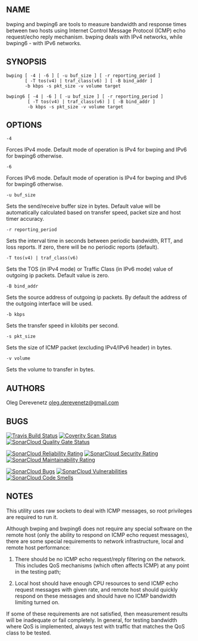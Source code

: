 ## NAME

bwping  and  bwping6  are  tools  to  measure  bandwidth and response times
between  two  hosts  using  Internet  Control  Message Protocol (ICMP) echo
request/echo  reply  mechanism.  bwping  deals  with  IPv4  networks, while
bwping6 - with IPv6 networks.

## SYNOPSIS

```
bwping [ -4 | -6 ] [ -u buf_size ] [ -r reporting_period ]
       [ -T tos(v4) | traf_class(v6) ] [ -B bind_addr ]
       -b kbps -s pkt_size -v volume target
```

```
bwping6 [ -4 | -6 ] [ -u buf_size ] [ -r reporting_period ]
        [ -T tos(v4) | traf_class(v6) ] [ -B bind_addr ]
        -b kbps -s pkt_size -v volume target
```

## OPTIONS

```
-4
```

Forces IPv4 mode. Default mode of operation is IPv4 for bwping and IPv6 for
bwping6 otherwise.

```
-6
```

Forces IPv6 mode. Default mode of operation is IPv4 for bwping and IPv6 for
bwping6 otherwise.

```
-u buf_size
```

Sets  the  send/receive  buffer  size  in  bytes.  Default  value  will  be
automatically   calculated  based  on  transfer speed, packet size and host
timer accuracy.

```
-r reporting_period
```

Sets   the   interval  time in seconds between periodic bandwidth, RTT, and
loss  reports.  If  zero,  there  will be no periodic reports (default).

```
-T tos(v4) | traf_class(v6)
```

Sets  the  TOS  (in  IPv4  mode)  or  Traffic Class (in IPv6 mode) value of
outgoing ip packets. Default value is zero.

```
-B bind_addr
```

Sets   the  source  address  of outgoing ip packets. By default the address
of the outgoing interface will be used.

```
-b kbps
```

Sets the transfer speed in kilobits per second.

```
-s pkt_size
```

Sets the size of ICMP packet (excluding IPv4/IPv6 header) in bytes.

```
-v volume
```

Sets the volume to transfer in bytes.

## AUTHORS

Oleg Derevenetz <oleg.derevenetz@gmail.com>

## BUGS

[![Travis Build Status](https://travis-ci.org/oleg-derevenetz/bwping.svg?branch=master)](https://travis-ci.org/oleg-derevenetz/bwping)
[![Coverity Scan Status](https://scan.coverity.com/projects/20880/badge.svg)](https://scan.coverity.com/projects/oleg-derevenetz-bwping)
[![SonarCloud Quality Gate Status](https://sonarcloud.io/api/project_badges/measure?project=oleg-derevenetz%3Abwping&metric=alert_status)](https://sonarcloud.io/dashboard?id=oleg-derevenetz%3Abwping)

[![SonarCloud Reliability Rating](https://sonarcloud.io/api/project_badges/measure?project=oleg-derevenetz%3Abwping&metric=reliability_rating)](https://sonarcloud.io/dashboard?id=oleg-derevenetz%3Abwping)
[![SonarCloud Security Rating](https://sonarcloud.io/api/project_badges/measure?project=oleg-derevenetz%3Abwping&metric=security_rating)](https://sonarcloud.io/dashboard?id=oleg-derevenetz%3Abwping)
[![SonarCloud Maintainability Rating](https://sonarcloud.io/api/project_badges/measure?project=oleg-derevenetz%3Abwping&metric=sqale_rating)](https://sonarcloud.io/dashboard?id=oleg-derevenetz%3Abwping)

[![SonarCloud Bugs](https://sonarcloud.io/api/project_badges/measure?project=oleg-derevenetz%3Abwping&metric=bugs)](https://sonarcloud.io/dashboard?id=oleg-derevenetz%3Abwping)
[![SonarCloud Vulnerabilities](https://sonarcloud.io/api/project_badges/measure?project=oleg-derevenetz%3Abwping&metric=vulnerabilities)](https://sonarcloud.io/dashboard?id=oleg-derevenetz%3Abwping)
[![SonarCloud Code Smells](https://sonarcloud.io/api/project_badges/measure?project=oleg-derevenetz%3Abwping&metric=code_smells)](https://sonarcloud.io/dashboard?id=oleg-derevenetz%3Abwping)

## NOTES

This  utility  uses  raw  sockets  to  deal  with  ICMP  messages,  so root
privileges are required to run it.

Although  bwping  and  bwping6 does not require any special software on the
remote  host  (only the ability to respond on ICMP echo request  messages),
there  are  some  special requirements to network infrastructure, local and
remote host performance:

1.  There  should  be  no ICMP echo request/reply filtering on the network.
This includes QoS mechanisms (which often affects ICMP) at any point in the
testing path;

1.  Local  host  should  have  enough  CPU  resources  to  send  ICMP  echo
request   messages   with   given   rate,  and  remote  host should quickly
respond  on  these  messages  and should have no  ICMP  bandwidth  limiting
turned on.

If   some   of   these   requirements  are  not satisfied, then measurement
results  will  be  inadequate  or fail completely. In general, for  testing
bandwidth   where   QoS   is   implemented,  always  test with traffic that
matches the QoS class to be tested.
